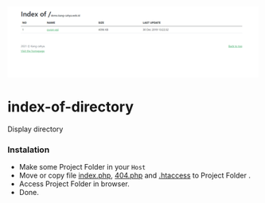 ![Screenshot](https://github.com/dyazincahya/index-of-directory/raw/main/assets/img/ss/1.png)

# index-of-directory
Display directory


### Instalation
- Make some Project Folder in your ```Host```
- Move or copy file [index.php](https://github.com/dyazincahya/index-of-directory/blob/main/index.php), [404.php](https://github.com/dyazincahya/index-of-directory/blob/main/404.php) and [.htaccess](https://github.com/dyazincahya/index-of-directory/blob/main/.htaccess) to Project Folder .
- Access Project Folder in browser.
- Done.
